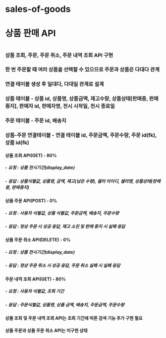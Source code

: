 # sales-of-goods

# 상품 판매 API
# 

### 상품 조회, 주문, 주문 취소, 주문 내역 조회 API 구현
### 

### 한 번 주문할 때 여러 상품을 선택할 수 있으므로 주문과 상품은 다대다 관계
### 연결 테이블 생성 후 일대다, 다대일 관계로 설계
#### 

### 상품 테이블 - 상품 id, 상품명, 상품금액, 재고수량, 상품상태[판매중, 판매중지], 판매자 id, 판매자명, 전시 시작일, 전시 종료일
### 주문 테이블 - 주문 id, 배송지
### 상품-주문 연결테이블 - 연결 테이블 id, 주문금액, 주문수량, 주문 id(fk), 상품 id(fk)
#### 

#### 상품 조회 API(GET) - 80%
##### - 요청 : 상품 전시기간(display_date)
##### - 응답 : 상품식별값, 상품명, 금액, 재고(남은 수량), 셀러 아이디, 셀러명, 상품상태(판매중, 판매중지)
#### 

#### 상품 주문 API(POST) - 0%
##### - 요청 : 사용자 식별값, 상품 식별값, 주문금액, 배송지, 주문수량
##### - 응답 : 정상 주문 시 성공 응답, 재고 소진 및 판매 중지 시 실패 응답
#### 

#### 상품 주문 취소 API(DELETE) - 0%
##### - 요청 : 상품 전시기간(display_date)
##### - 응답 : 정상 주문 취소 시 성공 응답, 주문 취소 실패 시 실패 응답
#### 

#### 주문 내역 조회 API(GET) - 80%
##### - 요청 : 사용자 식별값, 조회 기간
##### - 응답 : 주문식별값, 상품명, 상품 금액, 배송지, 주문금액, 주문수량
#### 

#### 상품 조회 및 주문 내역 조회 API는 조회 기간에 따른 검색 기능 추가 구현 필요
#### 상품 주문과 상품 주문 취소 API는 미구현 상태
